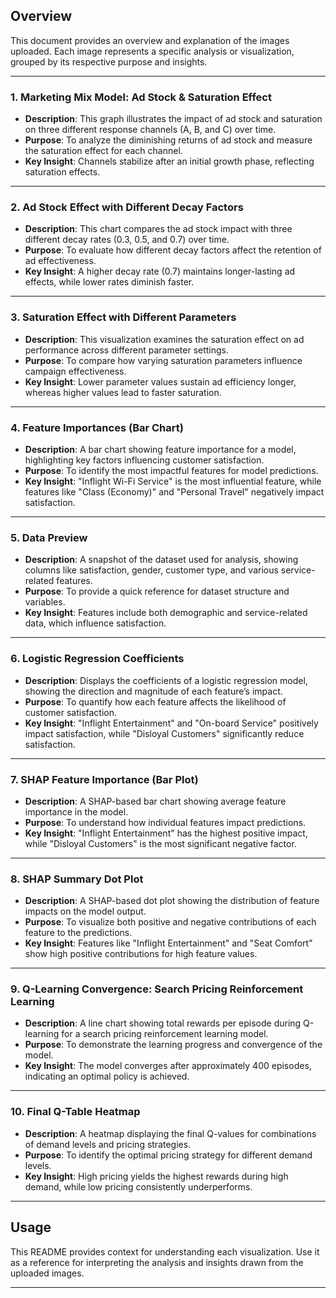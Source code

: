 

## Overview
This document provides an overview and explanation of the images uploaded. Each image represents a specific analysis or visualization, grouped by its respective purpose and insights.

---

### 1. **Marketing Mix Model: Ad Stock & Saturation Effect**
- **Description**: This graph illustrates the impact of ad stock and saturation on three different response channels (A, B, and C) over time.
- **Purpose**: To analyze the diminishing returns of ad stock and measure the saturation effect for each channel.
- **Key Insight**: Channels stabilize after an initial growth phase, reflecting saturation effects.

---

### 2. **Ad Stock Effect with Different Decay Factors**
- **Description**: This chart compares the ad stock impact with three different decay rates (0.3, 0.5, and 0.7) over time.
- **Purpose**: To evaluate how different decay factors affect the retention of ad effectiveness.
- **Key Insight**: A higher decay rate (0.7) maintains longer-lasting ad effects, while lower rates diminish faster.

---

### 3. **Saturation Effect with Different Parameters**
- **Description**: This visualization examines the saturation effect on ad performance across different parameter settings.
- **Purpose**: To compare how varying saturation parameters influence campaign effectiveness.
- **Key Insight**: Lower parameter values sustain ad efficiency longer, whereas higher values lead to faster saturation.

---

### 4. **Feature Importances (Bar Chart)**
- **Description**: A bar chart showing feature importance for a model, highlighting key factors influencing customer satisfaction.
- **Purpose**: To identify the most impactful features for model predictions.
- **Key Insight**: "Inflight Wi-Fi Service" is the most influential feature, while features like "Class (Economy)" and "Personal Travel" negatively impact satisfaction.

---

### 5. **Data Preview**
- **Description**: A snapshot of the dataset used for analysis, showing columns like satisfaction, gender, customer type, and various service-related features.
- **Purpose**: To provide a quick reference for dataset structure and variables.
- **Key Insight**: Features include both demographic and service-related data, which influence satisfaction.

---

### 6. **Logistic Regression Coefficients**
- **Description**: Displays the coefficients of a logistic regression model, showing the direction and magnitude of each feature’s impact.
- **Purpose**: To quantify how each feature affects the likelihood of customer satisfaction.
- **Key Insight**: "Inflight Entertainment" and "On-board Service" positively impact satisfaction, while "Disloyal Customers" significantly reduce satisfaction.

---

### 7. **SHAP Feature Importance (Bar Plot)**
- **Description**: A SHAP-based bar chart showing average feature importance in the model.
- **Purpose**: To understand how individual features impact predictions.
- **Key Insight**: "Inflight Entertainment" has the highest positive impact, while "Disloyal Customers" is the most significant negative factor.

---

### 8. **SHAP Summary Dot Plot**
- **Description**: A SHAP-based dot plot showing the distribution of feature impacts on the model output.
- **Purpose**: To visualize both positive and negative contributions of each feature to the predictions.
- **Key Insight**: Features like "Inflight Entertainment" and "Seat Comfort" show high positive contributions for high feature values.

---

### 9. **Q-Learning Convergence: Search Pricing Reinforcement Learning**
- **Description**: A line chart showing total rewards per episode during Q-learning for a search pricing reinforcement learning model.
- **Purpose**: To demonstrate the learning progress and convergence of the model.
- **Key Insight**: The model converges after approximately 400 episodes, indicating an optimal policy is achieved.

---

### 10. **Final Q-Table Heatmap**
- **Description**: A heatmap displaying the final Q-values for combinations of demand levels and pricing strategies.
- **Purpose**: To identify the optimal pricing strategy for different demand levels.
- **Key Insight**: High pricing yields the highest rewards during high demand, while low pricing consistently underperforms.

---

## Usage
This README provides context for understanding each visualization. Use it as a reference for interpreting the analysis and insights drawn from the uploaded images.

---



